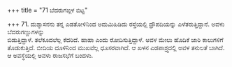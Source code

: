 +++
title = "71 ಬೆದರುಗಙ್ಗಳ ಬಿಟ್ಟ"

+++
71. ದುಶ್ಶಾಸನನು ತನ್ನ ಎಡತೋಳಿನಿಂದ ಅದುಮಿಹಿಡಿದು ರಸ್ತೆಯಲ್ಲಿ ದ್ರೌಪದಿಯನ್ನು ಎಳೆತರುತ್ತಿದ್ದಾನೆ. ಅವಳು ಬೆದರುಗಣ್ಣುಗಳನ್ನು   
ಬಿಡುತ್ತಿದ್ದಾಳೆ. ತಲೆಕೂದಲೆಲ್ಲ ಕೆದರಿದೆ. ಹಾಹಾ ಎಂದು ರೋದಿಸುತ್ತಿದ್ದಾಳೆ. ಅವಳ ಮೇಲು ಹೊದಿಕೆ ಜಾರಿ ಕಾಲುಗಳಿಗೆ ತೊಡುಕುತ್ತಿದೆ. ಬೀದಿಯ ದೂಳಿನಿಂದ ಮುಖವೆಲ್ಲ ಧೂಸರವಾಗಿದೆ. ಆ ಖಳನ ಎಡಪಾಶ್ರ್ವದಲ್ಲಿ ಅವಳ ತನುಲತೆ ಬಾಗಿದೆ. ಆ ಅವಸ್ಥೆಯಲ್ಲಿ ಅವಳು ರಾಜಸಭೆಗೆ ಬಂದಳು.